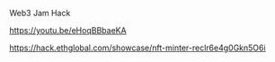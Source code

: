 Web3 Jam Hack

https://youtu.be/eHoqBBbaeKA

https://hack.ethglobal.com/showcase/nft-minter-reclr6e4g0Gkn5O6i
